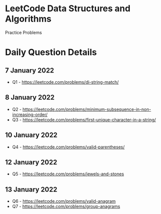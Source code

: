 # LeetCode Data Structures and Algorithms
Practice Problems

# Daily Question Details

## 7 January 2022
- Q1 - https://leetcode.com/problems/di-string-match/

## 8 January 2022
- Q2 - https://leetcode.com/problems/minimum-subsequence-in-non-increasing-order/
- Q3 - https://leetcode.com/problems/first-unique-character-in-a-string/

## 10 January 2022
- Q4 - https://leetcode.com/problems/valid-parentheses/

## 12 January 2022
- Q5 - https://leetcode.com/problems/jewels-and-stones

## 13 January 2022
- Q6 - https://leetcode.com/problems/valid-anagram
- Q7 - https://leetcode.com/problems/group-anagrams


